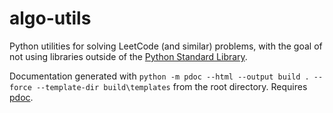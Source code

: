 # algo-utils
Python utilities for solving LeetCode (and similar) problems, with the goal of not using libraries outside of the [Python Standard Library](https://docs.python.org/3/library/index.html). 

Documentation generated with `python -m pdoc --html --output build . --force --template-dir build\templates` from the root directory. Requires [pdoc](https://pdoc3.github.io/pdoc/).
